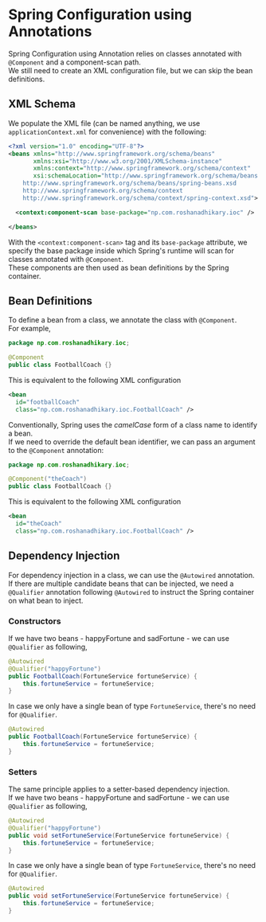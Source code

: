# Spring Configuration using Annotations

Spring Configuration using Annotation relies on classes annotated with `@Component` and a component-scan path.<br>
We still need to create an XML configuration file, but we can skip the bean definitions.

## XML Schema
We populate the XML file (can be named anything, we use `applicationContext.xml` for convenience) with the following:

```xml
<?xml version="1.0" encoding="UTF-8"?>
<beans xmlns="http://www.springframework.org/schema/beans"
       xmlns:xsi="http://www.w3.org/2001/XMLSchema-instance"
       xmlns:context="http://www.springframework.org/schema/context"
       xsi:schemaLocation="http://www.springframework.org/schema/beans
    http://www.springframework.org/schema/beans/spring-beans.xsd
    http://www.springframework.org/schema/context
    http://www.springframework.org/schema/context/spring-context.xsd">

  <context:component-scan base-package="np.com.roshanadhikary.ioc" />

</beans>
```

With the `<context:component-scan>` tag and its `base-package` attribute, we specify the base package inside which Spring's runtime will scan for classes annotated with `@Component`.<br>
These components are then used as bean definitions by the Spring container.

## Bean Definitions
To define a bean from a class, we annotate the class with `@Component`.<br>
For example,
```java
package np.com.roshanadhikary.ioc;

@Component
public class FootballCoach {}
```

This is equivalent to the following XML configuration
```xml
<bean
  id="footballCoach"
  class="np.com.roshanadhikary.ioc.FootballCoach" />
```

Conventionally, Spring uses the *camelCase* form of a class name to identify a bean.<br>
If we need to override the default bean identifier, we can pass an argument to the `@Component` annotation:
```java
package np.com.roshanadhikary.ioc;

@Component("theCoach")
public class FootballCoach {}
```

This is equivalent to the following XML configuration
```xml
<bean
  id="theCoach"
  class="np.com.roshanadhikary.ioc.FootballCoach" />
```
## Dependency Injection
For dependency injection in a class, we can use the `@Autowired` annotation.<br>
If there are multiple candidate beans that can be injected, we need a `@Qualifier` annotation following `@Autowired` to instruct the Spring container on what bean to inject.

### Constructors
If we have two beans - happyFortune and sadFortune - we can use `@Qualifier` as following,
```java
@Autowired
@Qualifier("happyFortune")
public FootballCoach(FortuneService fortuneService) {
	this.fortuneService = fortuneService;
}
```

In case we only have a single bean of type `FortuneService`, there's no need for `@Qualifier`.
```java
@Autowired
public FootballCoach(FortuneService fortuneService) {
	this.fortuneService = fortuneService;
}
```

### Setters
The same principle applies to a setter-based dependency injection.<br>
If we have two beans - happyFortune and sadFortune - we can use `@Qualifier` as following,
```java
@Autowired
@Qualifier("happyFortune")
public void setFortuneService(FortuneService fortuneService) {
	this.fortuneService = fortuneService;
}
```

In case we only have a single bean of type `FortuneService`, there's no need for `@Qualifier`.
```java
@Autowired
public void setFortuneService(FortuneService fortuneService) {
	this.fortuneService = fortuneService;
}
```
